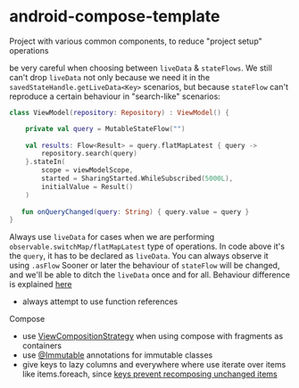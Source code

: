 # android-compose-template
Project with various common components, to reduce "project setup" operations



be very careful when choosing between ```liveData``` & ```stateFlows```. 
We still can't drop ```liveData``` not only because we need it in the ```savedStateHandle.getLiveData<Key>``` scenarios, but because ```stateFlow``` can't reproduce a certain behaviour in "search-like" scenarios:
```kotlin
class ViewModel(repository: Repository) : ViewModel() {

    private val query = MutableStateFlow("")
    
    val results: Flow<Result> = query.flatMapLatest { query ->
        repository.search(query)
    }.stateIn(
        scope = viewModelScope,
        started = SharingStarted.WhileSubscribed(5000L),
        initialValue = Result()
    )
    
   fun onQueryChanged(query: String) { query.value = query }
}
```
Always use ```liveData``` for cases when we are performing ```observable.switchMap/flatMapLatest``` type of operations. In code above it's the ```query```, it has to be declared as ```liveData```. You can always observe it using ```.asFlow```
Sooner or later the behaviour of ```stateFlow``` will be changed, and we'll be able to ditch the ```liveData``` once and for all.
Behaviour difference is explained [here](https://github.com/Kotlin/kotlinx.coroutines/issues/2223) 

- always attempt to use function references

Compose
- use [ViewCompositionStrategy](https://developer.android.com/jetpack/compose/interop/interop-apis#composition-strategy) when using compose with fragments as containers
- use [@Immutable](https://developer.android.com/reference/kotlin/androidx/compose/runtime/Immutable) annotations for immutable classes
- give keys to lazy columns and everywhere where use iterate over items like items.foreach, since [keys prevent recomposing unchanged items](https://developer.android.com/jetpack/compose/lifecycle#composition-anatomy) 
